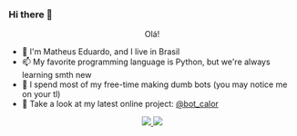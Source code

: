 ### Hi there 👋

<p align="center">
  <a>
   <output>Olá!</output>
  </a>
</p>

<!--
**euMts/euMts** is a ✨ _special_ ✨ repository because its `README.md` (this file) appears on your GitHub profile.

Here are some ideas to get you started:

- 🔭 I’m currently working on ...
- 🌱 I’m currently learning ...
- 👯 I’m looking to collaborate on ...
- 🤔 I’m looking for help with ...
- 💬 Ask me about ...
- 📫 How to reach me: ...
- 😄 Pronouns: ...
- ⚡ Fun fact: ...

 [![Twitter](https://img.shields.io/badge/-Twitter-05122A?style=flat&logo=twitter)](https://twitter.com/Mtss_e)&nbsp;
 [![Instagram](https://img.shields.io/badge/-Instagram-05122A?style=flat&logo=instagram)](https://www.instagram.com/mts.e/)&nbsp;

-->
- 🤔 I'm Matheus Eduardo, and I live in Brasil
- 📫 My favorite programming language is Python, but we're always learning smth new
- 🔭 I spend most of my free-time making dumb bots (you may notice me on your tl)
- 💬 Take a look at my latest online project: [@bot_calor](https://twitter.com/bot_calor)

<p align="center">
  <a href="https://twitter.com/Mtss_e">
    <img src="https://img.shields.io/badge/-Twitter-05122A?style=flat&logo=twitter" />
  </a>
  <a href="https://www.instagram.com/mts.e/">
    <img src="https://img.shields.io/badge/-Instagram-05122A?style=flat&logo=instagram" />
  </a>
</p>

<!-- Você é um espertinho, sabia? -->
<!-- You're such a smart guy, huh? -->
<!-- Last update 04/03/2021 -->
